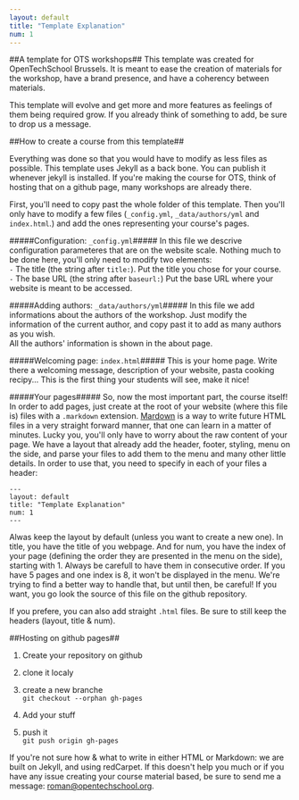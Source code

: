 ```yaml
---
layout: default
title: "Template Explanation"
num: 1
---
```


##A template for OTS workshops##
This template was created for OpenTechSchool Brussels. It is meant to ease the creation of materials for the workshop, have a brand presence, and have a coherency between materials.

This template will evolve and get more and more features as feelings of them being required grow. If you already think of something to add, be sure to drop us a message.

##How to create a course from this template##

Everything was done so that you would have to modify as less files as possible. This template uses Jekyll as a back bone. You can publish it whenever jekyll is installed. If you're making the course for OTS, think of hosting that on a github page, many workshops are already there.

First, you'll need to copy past the whole folder of this template. Then you'll only have to modify a few files (`_config.yml`, `_data/authors/yml` and `index.html`.) and add the ones representing your course's pages.

#####Configuration: `_config.yml`#####
In this file we descrive configuration parameteres that are on the website scale. Nothing much to be done here, you'll only need to modify two elements:  
`-` The title (the string after `title:`). Put the title you chose for your course.  
`-` The base URL (the string after `baseurl:`) Put the base URL where your website is meant to be accessed.

#####Adding authors: `_data/authors/yml`#####
In this file we add informations about the authors of the workshop. Just modify the information of the current author, and copy past it to add as many authors as you wish.  
All the authors' information is shown in the about page.

#####Welcoming page: `index.html`#####
This is your home page. Write there a welcoming message, description of your website, pasta cooking recipy... This is the first thing your students will see, make it nice!

#####Your pages#####
So, now the most important part, the course itself! In order to add pages, just create at the root of your website (where this file is) files with a `.markdown` extension. [Mardown](http://daringfireball.net/projects/markdown/) is a way to write future HTML files in a very straight forward manner, that one can learn in a matter of minutes.
Lucky you, you'll only have to worry about the raw content of your page. We have a layout that already add the header, footer, styling, menu on the side, and parse your files to add them to the menu and many other little details. In order to use that, you need to specify in each of your files a header:

```
---
layout: default
title: "Template Explanation"
num: 1
---
```

Alwas keep the layout by default (unless you want to create a new one). In title, you have the title of you webpage. And for num, you have the index of your page (defining the order they are presented in the menu on the side), starting with 1. Always be carefull to have them in consecutive order. If you have 5 pages and one index is 8, it won't be displayed in the menu. We're trying to find a better way to handle that, but until then, be careful! If you want, you go look the source of this file on the github repository.

If you prefere, you can also add straight `.html` files. Be sure to still keep the headers (layout, title & num).

##Hosting on github pages##

1) Create your repository on github

2) clone it localy

3) create a new branche  
`git checkout --orphan gh-pages`
 
4) Add your stuff

5) push it  
`git push origin gh-pages`

If you're not sure how & what to write in either HTML or Markdown: we are built on Jekyll, and using redCarpet. If this doesn't help you much or if you have any issue creating your course material based, be sure to send me a message: [roman@opentechschool.org](mailto:roman@opentechschool.org).

